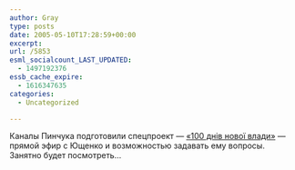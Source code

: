 ```yaml
---
author: Gray
type: posts
date: 2005-05-10T17:28:59+00:00
excerpt:
url: /5853
esml_socialcount_LAST_UPDATED:
  - 1497192376
essb_cache_expire:
  - 1616347635
categories:
  - Uncategorized

---
```








Каналы Пинчука подготовили спецпроект &#8212; [&#171;100 днів нової влади&#187;][1] &#8212; прямой эфир с Ющенко и возможностью задавать ему вопросы.  
Занятно будет посмотреть&#8230;

 [1]: http://novy.tv/reporter/ukraine/2005/05/062012.html